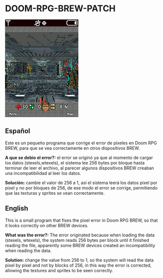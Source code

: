 # DOOM-RPG-BREW-PATCH

![Fix](Animación1.gif)

## Español
Este es un pequeño programa que corrige el error de píxeles en Doom RPG BREW, para que se vea correctamente en otros dispositivos BREW.

**A que se debio el error?:** el error se originó ya que al momento de cargar los datos (stexels,wtexels), el sistema lee 256 bytes por bloque hasta terminar de leer el archivo, al parecer algunos dispositivos BREW creaban una incompatibilidad al leer los datos.

**Solución:**  cambie el valor de 256 a 1, así el sistema leerá los datos pixel por pixel y no por bloques de 256, de ese modo el error se corrige, permitiendo que las texturas y sprites se vean correctamente.

## English
This is a small program that fixes the pixel error in Doom RPG BREW, so that it looks correctly on other BREW devices.

**What was the error?:** The error originated because when loading the data (stexels, wtexels), the system reads 256 bytes per block until it finished reading the file, apparently some BREW devices created an incompatibility when reading the data.

**Solution:** change the value from 256 to 1, so the system will read the data pixel by pixel and not by blocks of 256, in this way the error is corrected, allowing the textures and sprites to be seen correctly.
